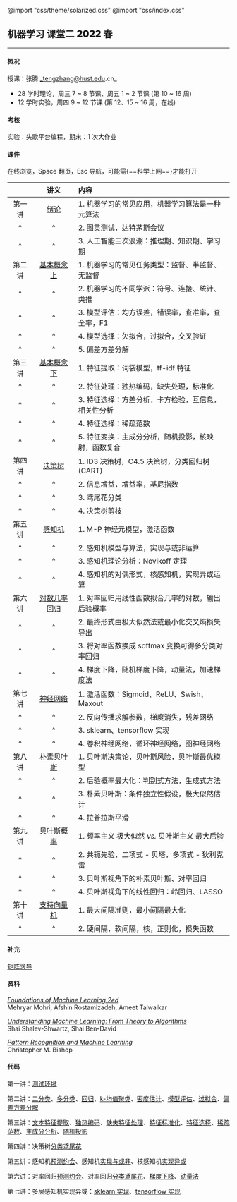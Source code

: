 @import "css/theme/solarized.css"
@import "css/index.css"

## 机器学习 课堂二 <span style="font-weight:900">2022</span> 春

---

#### 概况

授课：张腾 _tengzhang@hust.edu.cn_

- 28 学时理论，周三 7 ~ 8 节课、周五 1 ~ 2 节课 (第 10 ~ 16 周)
- 12 学时实验，周四 9 ~ 12 节课 (第 12、15 ~ 16 周，在线)

<div class="top-2"></div>

#### 考核

实验：头歌平台编程，期末：1 次大作业

#### 课件

在线浏览，Space 翻页，Esc 导航，可能需{==科学上网==}才能打开

<div class="threelines outline head-highlight">

|        |              讲义              | 内容                                                |
| :----: | :----------------------------: | :-------------------------------------------------- |
| 第一讲 |     [绪论](slides/01.html)     | 1. 机器学习的常见应用，机器学习算法是一种元算法     |
|   ^    |               ^                | 2. 图灵测试，达特茅斯会议                           |
|   ^    |               ^                | 3. 人工智能三次浪潮：推理期、知识期、学习期         |
| 第二讲 | [基本概念 上](slides/02.html)  | 1. 机器学习的常见任务类型：监督、半监督、无监督     |
|   ^    |               ^                | 2. 机器学习的不同学派：符号、连接、统计、类推       |
|   ^    |               ^                | 3. 模型评估：均方误差，错误率，查准率，查全率，F1   |
|   ^    |               ^                | 4. 模型选择：欠拟合，过拟合，交叉验证               |
|   ^    |               ^                | 5. 偏差方差分解                                     |
| 第三讲 | [基本概念 下](slides/03.html)  | 1. 特征提取：词袋模型，tf-idf 特征                  |
|   ^    |               ^                | 2. 特征处理：独热编码，缺失处理，标准化             |
|   ^    |               ^                | 3. 特征选择：方差分析，卡方检验，互信息，相关性分析 |
|   ^    |               ^                | 4. 特征选择：稀疏范数                               |
|   ^    |               ^                | 5. 特征变换：主成分分析，随机投影，核映射，函数复合 |
| 第四讲 |    [决策树](slides/04.html)    | 1. ID3 决策树，C4.5 决策树，分类回归树 (CART)       |
|   ^    |               ^                | 2. 信息增益，增益率，基尼指数                       |
|   ^    |               ^                | 3. 鸢尾花分类                                       |
|   ^    |               ^                | 4. 决策树剪枝                                       |
| 第五讲 |    [感知机](slides/05.html)    | 1. M-P 神经元模型，激活函数                         |
|   ^    |               ^                | 2. 感知机模型与算法，实现与或非运算                 |
|   ^    |               ^                | 3. 感知机理论分析：Novikoff 定理                    |
|   ^    |               ^                | 4. 感知机的对偶形式，核感知机，实现异或运算         |
| 第六讲 | [对数几率回归](slides/06.html) | 1. 对率回归用线性函数拟合几率的对数，输出后验概率   |
|   ^    |               ^                | 2. 最终形式由极大似然法或最小化交叉熵损失导出       |
|   ^    |               ^                | 3. 将对率函数换成 softmax 变换可得多分类对率回归    |
|   ^    |               ^                | 4. 梯度下降，随机梯度下降，动量法，加速梯度法       |
| 第七讲 |   [神经网络](slides/07.html)   | 1. 激活函数：Sigmoid、ReLU、Swish、Maxout           |
|   ^    |               ^                | 2. 反向传播求解参数，梯度消失，残差网络             |
|   ^    |               ^                | 3. sklearn、tensorflow 实现                         |
|   ^    |               ^                | 4. 卷积神经网络，循环神经网络，图神经网络           |
| 第八讲 |  [朴素贝叶斯](slides/08.html)  | 1. 贝叶斯决策论，贝叶斯风险，贝叶斯最优模型         |
|   ^    |               ^                | 2. 后验概率最大化：判别式方法，生成式方法           |
|   ^    |               ^                | 3. 朴素贝叶斯：条件独立性假设，极大似然估计         |
|   ^    |               ^                | 4. 拉普拉斯平滑                                     |
| 第九讲 |  [贝叶斯概率](slides/09.html)  | 1. 频率主义 极大似然 _vs._ 贝叶斯主义 最大后验      |
|   ^    |               ^                | 2. 共轭先验，二项式 - 贝塔，多项式 - 狄利克雷       |
|   ^    |               ^                | 3. 贝叶斯视角下的朴素贝叶斯、对率回归               |
|   ^    |               ^                | 4. 贝叶斯视角下的线性回归：岭回归、LASSO            |
| 第十讲 |  [支持向量机](slides/10.html)  | 1. 最大间隔准则，最小间隔最大化                     |
|   ^    |               ^                | 2. 硬间隔，软间隔，核，正则化，损失函数             |

</div>

#### 补充

[矩阵求导](slides/supp-matrix-calculus.html)

#### 资料

[_Foundations of Machine Learning 2ed_](book/Foundations%20of%20Machine%20Learning%202ed%20-%20Mehryar%20Mohri%2C%20Afshin%20Rostamizadeh%2C%20and%20Ameet%20Talwalkar.pdf) <br>Mehryar Mohri, Afshin Rostamizadeh, Ameet Talwalkar

[_Understanding Machine Learning: From Theory to Algorithms_](book/Understanding%20Machine%20Learning%20From%20Theory%20to%20Algorithms%20-%20Shai%20Shalev-Shwartz%2C%20Shai%20Ben-David.pdf) <br>Shai Shalev-Shwartz, Shai Ben-David

[_Pattern Recognition and Machine Learning_](book/Pattern%20Recognition%20and%20Machine%20Learning%20-%20Christopher%20M.%20Bishop.pdf) <br>Christopher M. Bishop

#### 代码

第一讲：[测试环境](python/demo.ipynb)

第二讲：[二分类](python/binary-classif.ipynb)、[多分类](python/multi-classif.ipynb)、[回归](python/regression.py)、[k-均值聚类](python/clustering.ipynb)、[密度估计](python/density-estimation.ipynb)、[模型评估](python/model-evaluation.ipynb)、[过拟合](python/overfitting.ipynb)、[偏差方差分解](python/bias-var-dec.ipynb)

第三讲：[文本特征提取](python/feat-text.ipynb)、[独热编码](python/feat-one-hot.ipynb)、[缺失特征处理](python/feat-missing.ipynb)、[特征标准化](python/feat-scaler.ipynb)、[特征选择](python/feat-selection.ipynb)、[稀疏范数](python/sparse-norm.ipynb)、[主成分分析](python/pca.ipynb)、[随机投影](python/random-projection.ipynb)

第四讲：决策树[分类鸢尾花](python/dt-iris.ipynb)

第五讲：感知机[预测约会](python/perceptron-date.ipynb)、感知机[实现与或非](python/perceptron-logic.ipynb)、核感知机[实现异或](python/perceptron-kernel.ipynb)

第六讲：对率回归[预测约会](python/lr-date.ipynb)、对率回归[分类鸢尾花](python/lr-iris.ipynb)、[梯度下降](python/gd.ipynb)、[动量法](python/momentum.ipynb)

第七讲：多层感知机实现异或：[sklearn 实现](python/mlp-xor.ipynb)、[tensorflow 实现](python/dnn-xor.ipynb)
